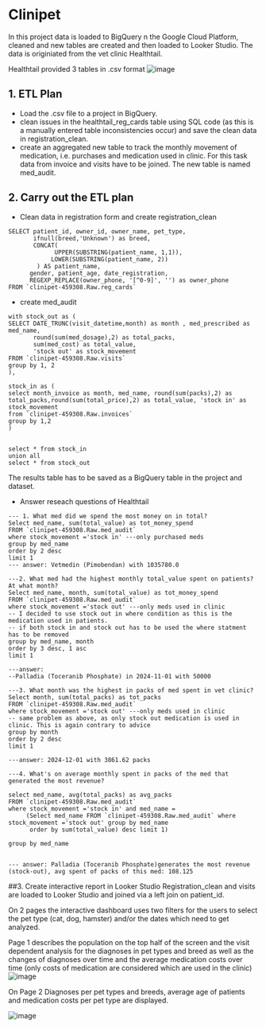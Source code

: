 # Clinipet
In this project data is loaded to BigQuery n the Google Cloud Platform, cleaned and new tables are created and then loaded to Looker Studio. The data is originiated from the vet clinic Healthtail.

Healthtail provided 3 tables in .csv format 
![image](https://github.com/user-attachments/assets/67af0182-8b14-4c67-ab9d-76c6e514dc5b)

## 1. ETL Plan
- Load the .csv file to a project in BigQuery.
- clean issues in the healthtail_reg_cards table using SQL code (as this is a manually entered table inconsistencies occur) and save the clean data in registration_clean.
- create an aggregated new table to track the monthly movement of medication, i.e. purchases and medication used in clinic. For this task data from invoice and visits have to be joined. The new table is named med_audit.

## 2. Carry out the ETL plan
- Clean data in registration form and create registration_clean
```
SELECT patient_id, owner_id, owner_name, pet_type, 
       ifnull(breed,'Unknown') as breed,
       CONCAT(
		     UPPER(SUBSTRING(patient_name, 1,1)),
		    LOWER(SUBSTRING(patient_name, 2))
	    ) AS patient_name,
      gender, patient_age, date_registration,
      REGEXP_REPLACE(owner_phone, '[^0-9]', '') as owner_phone
FROM `clinipet-459308.Raw.reg_cards` 
```
- create med_audit
```
with stock_out as (
SELECT DATE_TRUNC(visit_datetime,month) as month , med_prescribed as med_name, 
       round(sum(med_dosage),2) as total_packs,
       sum(med_cost) as total_value, 
       'stock out' as stock_movement
FROM `clinipet-459308.Raw.visits` 
group by 1, 2
),

stock_in as (
select month_invoice as month, med_name, round(sum(packs),2) as total_packs,round(sum(total_price),2) as total_value, 'stock in' as stock_movement
from `clinipet-459308.Raw.invoices`
group by 1,2
)


select * from stock_in
union all
select * from stock_out
```
The results table has to be saved as a BigQuery table in the project and dataset.

- Answer reseach questions of Healthtail
```
--- 1. What med did we spend the most money on in total?
Select med_name, sum(total_value) as tot_money_spend
FROM `clinipet-459308.Raw.med_audit` 
where stock_movement ='stock in' ---only purchased meds
group by med_name  
order by 2 desc
limit 1
--- answer: Vetmedin (Pimobendan) with 1035780.0

---2. What med had the highest monthly total_value spent on patients? At what month?
Select med_name, month, sum(total_value) as tot_money_spend
FROM `clinipet-459308.Raw.med_audit` 
where stock_movement ='stock out' ---only meds used in clinic
-- I decided to use stock out in where condition as this is the medication used in patients.  
-- if both stock in and stock out has to be used the where statment has to be removed
group by med_name, month 
order by 3 desc, 1 asc 
limit 1

---answer: 	
--Palladia (Toceranib Phosphate) in 2024-11-01 with 50000

---3. What month was the highest in packs of med spent in vet clinic?
Select month, sum(total_packs) as tot_packs
FROM `clinipet-459308.Raw.med_audit` 
where stock_movement ='stock out' ---only meds used in clinic
-- same problem as above, as only stock out medication is used in clinic. This is again contrary to advice
group by month 
order by 2 desc 
limit 1

---answer: 2024-12-01 with 3861.62 packs

---4. What's on average monthly spent in packs of the med that generated the most revenue?

select med_name, avg(total_packs) as avg_packs 
FROM `clinipet-459308.Raw.med_audit`
where stock_movement ='stock in' and med_name =
     (Select med_name FROM `clinipet-459308.Raw.med_audit` where stock_movement ='stock out' group by med_name  
      order by sum(total_value) desc limit 1)
 
group by med_name 


--- answer: Palladia (Toceranib Phosphate)generates the most revenue (stock-out), avg spent of packs of this med: 108.125
```
##3. Create interactive report in Looker Studio
Registration_clean and visits are loaded to Looker Studio and joined via a left join on patient_id.

On 2 pages the interactive dashboard uses two filters for the users to select the pet type (cat, dog, hamster) and/or the dates which need to get analyzed.

Page 1 describes the population on the top half of the screen and the visit dependent analysis for the diagnoses in pet types and breed as well as the changes of diagnoses over time and the average medication costs over time (only costs of medication are considered which are used in the clinic)
![image](https://github.com/user-attachments/assets/4a3ca07c-342a-4ba0-bfce-60208682c889)

On Page 2 Diagnoses per pet types and breeds, average age of patients and medication costs per pet type are displayed.

![image](https://github.com/user-attachments/assets/575203c4-c8be-47c9-b24a-88c9308aecca)
